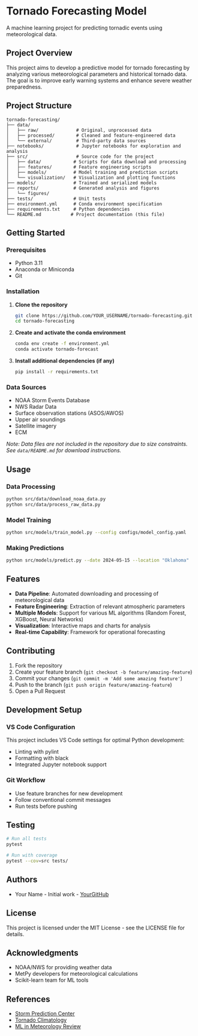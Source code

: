 # Tornado Forecasting Model

A machine learning project for predicting tornadic events using meteorological data.

## Project Overview

This project aims to develop a predictive model for tornado forecasting by analyzing various meteorological parameters and historical tornado data. The goal is to improve early warning systems and enhance severe weather preparedness.

## Project Structure

```
tornado-forecasting/
├── data/
│   ├── raw/              # Original, unprocessed data
│   ├── processed/        # Cleaned and feature-engineered data
│   └── external/         # Third-party data sources
├── notebooks/            # Jupyter notebooks for exploration and analysis
├── src/                  # Source code for the project
│   ├── data/            # Scripts for data download and processing
│   ├── features/        # Feature engineering scripts
│   ├── models/          # Model training and prediction scripts
│   └── visualization/   # Visualization and plotting functions
├── models/              # Trained and serialized models
├── reports/             # Generated analysis and figures
│   └── figures/
├── tests/               # Unit tests
├── environment.yml      # Conda environment specification
├── requirements.txt     # Python dependencies
└── README.md           # Project documentation (this file)
```

## Getting Started

### Prerequisites

- Python 3.11
- Anaconda or Miniconda
- Git

### Installation

1. **Clone the repository**
   ```bash
   git clone https://github.com/YOUR_USERNAME/tornado-forecasting.git
   cd tornado-forecasting
   ```

2. **Create and activate the conda environment**
   ```bash
   conda env create -f environment.yml
   conda activate tornado-forecast
   ```

3. **Install additional dependencies (if any)**
   ```bash
   pip install -r requirements.txt
   ```

### Data Sources

- NOAA Storm Events Database
- NWS Radar Data
- Surface observation stations (ASOS/AWOS)
- Upper air soundings
- Satellite imagery
- ECM

*Note: Data files are not included in the repository due to size constraints. See `data/README.md` for download instructions.*

## Usage

### Data Processing
```bash
python src/data/download_noaa_data.py
python src/data/process_raw_data.py
```

### Model Training
```bash
python src/models/train_model.py --config configs/model_config.yaml
```

### Making Predictions
```bash
python src/models/predict.py --date 2024-05-15 --location "Oklahoma"
```

## Features

- **Data Pipeline**: Automated downloading and processing of meteorological data
- **Feature Engineering**: Extraction of relevant atmospheric parameters
- **Multiple Models**: Support for various ML algorithms (Random Forest, XGBoost, Neural Networks)
- **Visualization**: Interactive maps and charts for analysis
- **Real-time Capability**: Framework for operational forecasting

## Contributing

1. Fork the repository
2. Create your feature branch (`git checkout -b feature/amazing-feature`)
3. Commit your changes (`git commit -m 'Add some amazing feature'`)
4. Push to the branch (`git push origin feature/amazing-feature`)
5. Open a Pull Request

## Development Setup

### VS Code Configuration
This project includes VS Code settings for optimal Python development:
- Linting with pylint
- Formatting with black
- Integrated Jupyter notebook support

### Git Workflow
- Use feature branches for new development
- Follow conventional commit messages
- Run tests before pushing

## Testing

```bash
# Run all tests
pytest

# Run with coverage
pytest --cov=src tests/
```

## Authors

- Your Name - Initial work - [YourGitHub](https://github.com/yourusername)

## License

This project is licensed under the MIT License - see the LICENSE file for details.

## Acknowledgments

- NOAA/NWS for providing weather data
- MetPy developers for meteorological calculations
- Scikit-learn team for ML tools

## References

- [Storm Prediction Center](https://www.spc.noaa.gov/)
- [Tornado Climatology](https://www.ncdc.noaa.gov/climate-information/extreme-events/us-tornado-climatology)
- [ML in Meteorology Review](https://journals.ametsoc.org/)